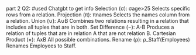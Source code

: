 part 2 Q2:
#used Chatgbt to get info
Selection (σ): σage>25   Selects specific rows from a relation.
Projection (π): πnames   Selects the names column from a relation.
Union (∪): A∪B   Combines two relations resulting in a relation that includes all tuples that are in both. 
Set Difference (−): A-B   Produces a relation of tuples that are in relation A that are not relation B.
Cartesian Product (×): AxB   All possible combinations.
Rename (ρ): ρ_Staff(Employees)   Renames Employees to Staff.
